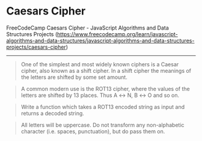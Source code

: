 # Caesars Cipher
FreeCodeCamp Caesars Cipher - JavaScript Algorithms and Data Structures Projects 
(https://www.freecodecamp.org/learn/javascript-algorithms-and-data-structures/javascript-algorithms-and-data-structures-projects/caesars-cipher)

---

> One of the simplest and most widely known ciphers is a Caesar cipher, also known as a shift cipher. In a shift cipher the meanings of the letters are shifted by some set amount.

> A common modern use is the ROT13 cipher, where the values of the letters are shifted by 13 places. Thus A ↔ N, B ↔ O and so on.

> Write a function which takes a ROT13 encoded string as input and returns a decoded string.

> All letters will be uppercase. Do not transform any non-alphabetic character (i.e. spaces, punctuation), but do pass them on.
